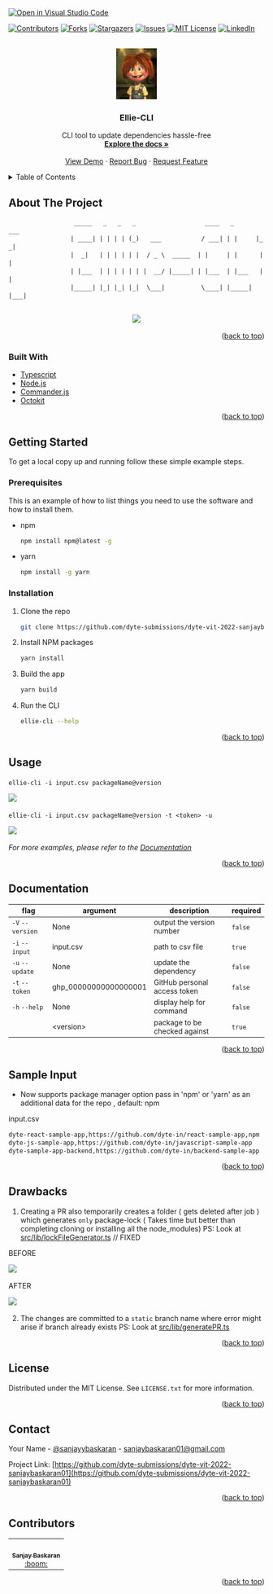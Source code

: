 [![Open in Visual Studio Code](https://classroom.github.com/assets/open-in-vscode-c66648af7eb3fe8bc4f294546bfd86ef473780cde1dea487d3c4ff354943c9ae.svg)](https://classroom.github.com/online_ide?assignment_repo_id=7988038&assignment_repo_type=AssignmentRepo)
<div id="top"></div>
<!--
*** Thanks for checking out the Best-README-Template. If you have a suggestion
*** that would make this better, please fork the repo and create a pull request
*** or simply open an issue with the tag "enhancement".
*** Don't forget to give the project a star!
*** Thanks again! Now go create something AMAZING! :D
-->



<!-- PROJECT SHIELDS -->
<!--
*** I'm using markdown "reference style" links for readability.
*** Reference links are enclosed in brackets [ ] instead of parentheses ( ).
*** See the bottom of this document for the declaration of the reference variables
*** for contributors-url, forks-url, etc. This is an optional, concise syntax you may use.
*** https://www.markdownguide.org/basic-syntax/#reference-style-links
-->
[![Contributors][contributors-shield]][contributors-url]
[![Forks][forks-shield]][forks-url]
[![Stargazers][stars-shield]][stars-url]
[![Issues][issues-shield]][issues-url]
[![MIT License][license-shield]][license-url]
[![LinkedIn][linkedin-shield]][linkedin-url]



<!-- PROJECT LOGO -->
<br />
<div align="center">
  <a href="#documentation">
    <img src="images/logo.jpg" alt="Logo" width="80" height="100">
  </a>

<h3 align="center">Ellie-CLI</h3>

  <p align="center">
    CLI tool to update dependencies hassle-free
    <br />
    <a href="#documentation"><strong>Explore the docs »</strong></a>
    <br />
    <br />
    <a href="https://github.com/dyte-submissions/dyte-vit-2022-sanjaybaskaran01">View Demo</a>
    ·
    <a href="https://github.com/dyte-submissions/dyte-vit-2022-sanjaybaskaran01/issues">Report Bug</a>
    ·
    <a href="https://github.com/dyte-submissions/dyte-vit-2022-sanjaybaskaran01/issues">Request Feature</a>
  </p>
</div>



<!-- TABLE OF CONTENTS -->
<details>
  <summary>Table of Contents</summary>
  <ol>
    <li>
      <a href="#about-the-project">About The Project</a>
      <ul>
        <li><a href="#built-with">Built With</a></li>
      </ul>
    </li>
    <li>
      <a href="#getting-started">Getting Started</a>
      <ul>
        <li><a href="#prerequisites">Prerequisites</a></li>
        <li><a href="#installation">Installation</a></li>
      </ul>
    </li>
    <li><a href="#usage">Usage</a></li>
    <li><a href="#documentation">Documentation</a></li>
    <li><a href="#drawbacks">Drawbacks</a></li>
    <li><a href="#license">License</a></li>
    <li><a href="#contact">Contact</a></li>
    <li><a href="#contributor">Contributors</a></li>
  </ol>
</details>



<!-- ABOUT THE PROJECT -->
## About The Project


```
                  _____   _   _   _                   ____   _       ___ 
                 | ____| | | | | (_)   ___           / ___| | |     |_ _|
                 |  _|   | | | | | |  / _ \  _____  | |     | |      | | 
                 | |___  | | | | | | |  __/ |_____| | |___  | |___   | | 
                 |_____| |_| |_| |_|  \___|          \____| |_____| |___|
                                                                         
```
<div align="center">
  <img src="https://i.imgur.com/DrpJYzY.png">
</div>

<p align="right">(<a href="#top">back to top</a>)</p>



### Built With

* [Typescript](https://www.typescriptlang.org/)
* [Node.js](https://nodejs.org/en/)
* [Commander.js](https://github.com/tj/commander.js)
* [Octokit](https://octokit.github.io/rest.js/v18/)

<p align="right">(<a href="#top">back to top</a>)</p>



<!-- GETTING STARTED -->
## Getting Started


To get a local copy up and running follow these simple example steps.

### Prerequisites

This is an example of how to list things you need to use the software and how to install them.
* npm
  ```sh
  npm install npm@latest -g
  ```

* yarn
  ```sh
  npm install -g yarn
  ```

### Installation

1. Clone the repo
   ```sh
   git clone https://github.com/dyte-submissions/dyte-vit-2022-sanjaybaskaran01.git
   ```
2. Install NPM packages
   ```sh
   yarn install
   ```
3. Build the app 
   ```sh
   yarn build
   ```
4. Run the CLI
   ```sh
   ellie-cli --help
   ```

<p align="right">(<a href="#top">back to top</a>)</p>



<!-- USAGE EXAMPLES -->
## Usage

`ellie-cli -i input.csv packageName@version`

<img src="https://i.imgur.com/kt3saCh.png">

<br>

`ellie-cli -i input.csv packageName@version -t <token> -u`

<img src="https://i.imgur.com/hH0JwYk.png">

_For more examples, please refer to the [Documentation](#documentation)_

<p align="right">(<a href="#top">back to top</a>)</p>

## Documentation


| flag  | argument | description | required |
| ------------- | ------------- | ------------- | ------------- |
| `-V` `--version` | None | output the version number | `false` |
| `-i` `--input`  | input.csv | path to csv file  | `true` |
| `-u` `--update`  | None | update the dependency | `false` |
| `-t` `--token` | ghp_00000000000000001 | GitHub personal access token | `false` |
| `-h` `--help` | None | display help for command | `false` |
|  | \<version\> | package to be checked against | `true` |



<p align="right">(<a href="#top">back to top</a>)</p>

## Sample Input 

* Now supports package manager option pass in 'npm' or 'yarn' as an additional data for the repo , default: npm

input.csv

```csv
dyte-react-sample-app,https://github.com/dyte-in/react-sample-app,npm
dyte-js-sample-app,https://github.com/dyte-in/javascript-sample-app
dyte-sample-app-backend,https://github.com/dyte-in/backend-sample-app

```

<p align="right">(<a href="#top">back to top</a>)</p>

<!-- ROADMAP -->
## Drawbacks

1. Creating a PR also temporarily creates a folder ( gets deleted after job ) which generates `only` package-lock ( Takes time but better than completing cloning or installing all the node_modules) PS: Look at [src/lib/lockFileGenerator.ts](src/lib/lockFileGenerator.ts) // FIXED

  BEFORE

   <img src= "https://i.imgur.com/QB9XRM8.png">
   
   AFTER

   <img src= "https://i.imgur.com/xnIXV4i.png">

2. The changes are committed to a `static` branch name where error might arise if branch already exists PS: Look at [src/lib/generatePR.ts](./src/lib/generatePR.ts#16)

<p align="right">(<a href="#top">back to top</a>)</p>

<!-- LICENSE -->
## License

Distributed under the MIT License. See `LICENSE.txt` for more information.

<p align="right">(<a href="#top">back to top</a>)</p>



<!-- CONTACT -->
## Contact

Your Name - [@sanjayybaskaran](https://twitter.com/sanjayybaskaran) - sanjaybaskaran01@gmail.com

Project Link: [https://github.com/dyte-submissions/dyte-vit-2022-sanjaybaskaran01](https://github.com/dyte-submissions/dyte-vit-2022-sanjaybaskaran01)

<p align="right">(<a href="#top">back to top</a>)</p>



<!-- CONTRIBUTOR -->
## Contributors


<table>
  <tr>
    <td align="center"><a href="https://github.com/sanjaybaskaran01"><img src="https://avatars.githubusercontent.com/u/72266283?v=4" width="100px;" alt=""/><br /><sub><b>Sanjay Baskaran</b></sub></a><br /><a href="mailto:sanjaybaskaran01@gmail.com?subject=SSdtIHZlcnkgYm9yZWQganVzIHRha2UgbWU=" target="_blank" title="Code">:boom:</a> 
  </tr>
</table>

<p align="right">(<a href="#top">back to top</a>)</p>



<!-- MARKDOWN LINKS & IMAGES -->
<!-- https://www.markdownguide.org/basic-syntax/#reference-style-links -->
[contributors-shield]: https://img.shields.io/github/contributors/dyte-submissions/dyte-vit-2022-sanjaybaskaran01.svg?style=for-the-badge
[contributors-url]: https://github.com/dyte-submissions/dyte-vit-2022-sanjaybaskaran01/graphs/contributors
[forks-shield]: https://img.shields.io/github/forks/dyte-submissions/dyte-vit-2022-sanjaybaskaran01.svg?style=for-the-badge
[forks-url]: https://github.com/dyte-submissions/dyte-vit-2022-sanjaybaskaran01/network/members
[stars-shield]: https://img.shields.io/github/stars/dyte-submissions/dyte-vit-2022-sanjaybaskaran01.svg?style=for-the-badge
[stars-url]: https://github.com/dyte-submissions/dyte-vit-2022-sanjaybaskaran01/stargazers
[issues-shield]: https://img.shields.io/github/issues/dyte-submissions/dyte-vit-2022-sanjaybaskaran01.svg?style=for-the-badge
[issues-url]: https://github.com/dyte-submissions/dyte-vit-2022-sanjaybaskaran01/issues
[license-shield]: https://img.shields.io/github/license/dyte-submissions/dyte-vit-2022-sanjaybaskaran01.svg?style=for-the-badge
[license-url]: https://github.com/dyte-submissions/dyte-vit-2022-sanjaybaskaran01/blob/main/LICENSE.txt
[linkedin-shield]: https://img.shields.io/badge/-LinkedIn-black.svg?style=for-the-badge&logo=linkedin&colorB=555
[linkedin-url]: https://linkedin.com/in/sanjaybaskaran
[product-screenshot]: https://i.imgur.com/zurdKvq.png
